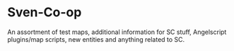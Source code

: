 # Sven-Co-op
An assortment of test maps, additional information for SC stuff, Angelscript plugins/map scripts, new entities and anything related to SC.